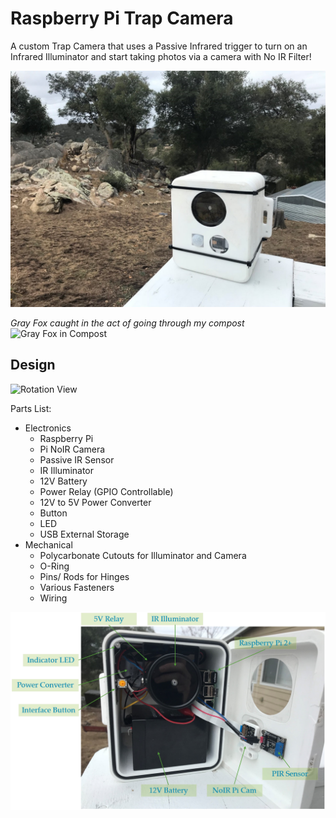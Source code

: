 # Raspberry Pi Trap Camera

A custom Trap Camera that uses a Passive Infrared trigger to turn on an Infrared Illuminator and start taking photos via a camera with No IR Filter!

![Assembled View](./assets/assembled.jpg)

*Gray Fox caught in the act of going through my compost*
![Gray Fox in Compost](./assets/gray_fox.gif)


## Design
![Rotation View](./assets/rotate.gif)


Parts List:
- Electronics
    - Raspberry Pi
    - Pi NoIR Camera
    - Passive IR Sensor
    - IR Illuminator
    - 12V Battery
    - Power Relay (GPIO Controllable)
    - 12V to 5V Power Converter
    - Button
    - LED
    - USB External Storage
- Mechanical
    - Polycarbonate Cutouts for Illuminator and Camera
    - O-Ring
    - Pins/ Rods for Hinges
    - Various Fasteners
    - Wiring

![Annotated Veiw](./assets/labels.png)